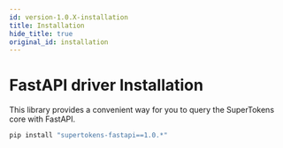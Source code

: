```yaml
---
id: version-1.0.X-installation
title: Installation
hide_title: true
original_id: installation
---
```


# FastAPI driver Installation

This library provides a convenient way for you to query the SuperTokens core with FastAPI.

```bash
pip install "supertokens-fastapi==1.0.*"
```
